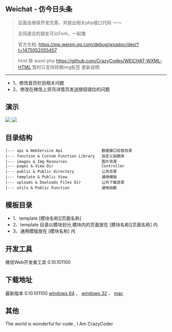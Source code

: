 

Weichat - 仿今日头条
------
> 后面会继续开发完善，并放出相关php接口代码 ～～
>
> 志同道合的朋友可以Fork，一起撸
>
> 官方文档: https://mp.weixin.qq.com/debug/wxadoc/dev/?t=1475052055457
>
> html 转 wxml php https://github.com/CrazyCodes/WEICHAT-WXML-HTML 暂时只支持转换img标签
更新说明
------
 * 1、修改首页栏目相关问题
 * 2、修改在微信上资讯详情页发送按钮错位的问题

演示
------
<img src="https://github.com/CrazyCodes/WeiXin-SmallApps-Information/blob/master/test/pic4.gif">
<img src="https://github.com/CrazyCodes/WeiXin-SmallApps-Information/blob/master/test/pic3.gif">


目录结构
------
```shell
|--- api & WebService Api                 数据接口存放目录
|--- function & Custom Function Library   自定义函数库
|--- images & Img Resources               图片资源
|--- pages & View Dir                     Controller
|--- public & Public directory            公共目录
|--- template & Public View               通用模版
|--- uploads & Dowloads Files Dir         公共下载目录
|--- utils & Public Function              通用函数
```

模板目录
------
* 1、template [模块名称][页面名称]
* 2、template 目录以模块划分,模块内的页面放在 [模块名称][页面名称] 内
* 3、通用模版放在 [模块名称] 内

开发工具
------
微信Web开发者工具 0.10.101100

下载地址
------
最新版本 0.10.101100
<a href="https://servicewechat.com/wxa-dev-logic/download_redirect?type=x64&from=mpwiki&t=1476434677599">windows 64</a> 、 
<a href="https://servicewechat.com/wxa-dev-logic/download_redirect?type=ia32&from=mpwiki&t=1476434677599">windows 32</a> 、 
<a href="https://servicewechat.com/wxa-dev-logic/download_redirect?type=darwin&from=mpwiki&t=1476434677599">mac</a>

其他
------
The world is wonderful for code , I Am CrazyCoder

